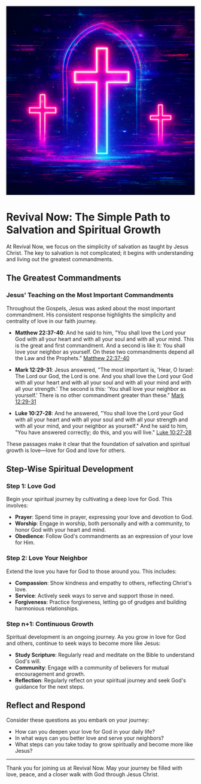 <img id="crosses" src="/assets/crosses.png" alt="Revival Now Crosses Image" />

# Revival Now: The Simple Path to Salvation and Spiritual Growth

At Revival Now, we focus on the simplicity of salvation as taught by Jesus Christ. The key to salvation is not complicated; it begins with understanding and living out the greatest commandments.

## The Greatest Commandments

### Jesus' Teaching on the Most Important Commandments

Throughout the Gospels, Jesus was asked about the most important commandment. His consistent response highlights the simplicity and centrality of love in our faith journey.

- **Matthew 22:37-40**: And he said to him, "You shall love the Lord your God with all your heart and with all your soul and with all your mind. This is the great and first commandment. And a second is like it: You shall love your neighbor as yourself. On these two commandments depend all the Law and the Prophets." [Matthew 22:37-40](https://www.biblegateway.com/passage/?search=Matthew+22%3A37-40&version=ESV)

- **Mark 12:29-31**: Jesus answered, "The most important is, 'Hear, O Israel: The Lord our God, the Lord is one. And you shall love the Lord your God with all your heart and with all your soul and with all your mind and with all your strength.' The second is this: 'You shall love your neighbor as yourself.' There is no other commandment greater than these." [Mark 12:29-31](https://www.biblegateway.com/passage/?search=Mark+12%3A29-31&version=ESV)

- **Luke 10:27-28**: And he answered, "You shall love the Lord your God with all your heart and with all your soul and with all your strength and with all your mind, and your neighbor as yourself." And he said to him, "You have answered correctly; do this, and you will live." [Luke 10:27-28](https://www.biblegateway.com/passage/?search=Luke+10%3A27-28&version=ESV)

These passages make it clear that the foundation of salvation and spiritual growth is love—love for God and love for others.

## Step-Wise Spiritual Development

### Step 1: Love God

Begin your spiritual journey by cultivating a deep love for God. This involves:

- **Prayer**: Spend time in prayer, expressing your love and devotion to God.
- **Worship**: Engage in worship, both personally and with a community, to honor God with your heart and mind.
- **Obedience**: Follow God's commandments as an expression of your love for Him.

### Step 2: Love Your Neighbor

Extend the love you have for God to those around you. This includes:

- **Compassion**: Show kindness and empathy to others, reflecting Christ's love.
- **Service**: Actively seek ways to serve and support those in need.
- **Forgiveness**: Practice forgiveness, letting go of grudges and building harmonious relationships.

### Step n+1: Continuous Growth

Spiritual development is an ongoing journey. As you grow in love for God and others, continue to seek ways to become more like Jesus:

- **Study Scripture**: Regularly read and meditate on the Bible to understand God's will.
- **Community**: Engage with a community of believers for mutual encouragement and growth.
- **Reflection**: Regularly reflect on your spiritual journey and seek God's guidance for the next steps.

## Reflect and Respond

Consider these questions as you embark on your journey:

- How can you deepen your love for God in your daily life?
- In what ways can you better love and serve your neighbors?
- What steps can you take today to grow spiritually and become more like Jesus?

---

Thank you for joining us at Revival Now. May your journey be filled with love, peace, and a closer walk with God through Jesus Christ.
